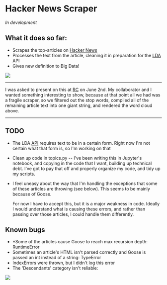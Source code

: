 # Hacker News Scraper

*In development*

## What it does so far:

- Scrapes the top-articles on [Hacker News](https://news.ycombinator.com/)
- Processes the text from the article, cleaning it in preparation for the [LDA](https://pythonhosted.org/lda/index.html) API
- Gives new definition to Big Data!

<img src=http://i.imgur.com/TxS4faf.png>

----

I was asked to present on this at [RC](https://www.recurse.com/) on June 2nd. My collaborator and I wanted something interesting to show, because at that point all we had was a fragile scraper, so we filtered out the stop words, compiled all of the remaining article text into one giant string, and rendered the word cloud above.

----

## TODO

- The LDA [API](https://pythonhosted.org/lda/api.html) requires text to be in a certain form. Right now I'm not certain what that form is, so I'm working on that

- Clean up code in topics.py -- I've been writing this in Jupyter's notebook, and copying in the code that I want, building up technical debt. I've got to pay that off and properly organize my code, and tidy up my scripts.

- I feel uneasy about the way that I'm handling the exceptions that some of these articles are throwing (see below). This seems to be mainly because of Goose.

  For now I have to accept this, but it is a major weakness in code. Ideally I would understand what is causing these errors, and rather than passing over those articles, I could handle them differently.


## Known bugs

- *Some of the articles cause Goose to reach max recursion depth: RuntimeError
- Sometimes an article's HTML isn't parsed correctly and Goose is passed an int instead of a string: TypeError
- IndexErrors were thrown, but I didn't log this error
- The 'Descendants' category isn't reliable:

<img src=http://i.imgur.com/fdiMhXn.png>

